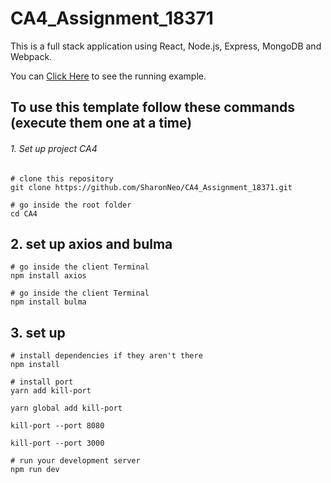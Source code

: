 # CA4_Assignment_18371
This is a full stack application using React, Node.js, Express, MongoDB and Webpack.

You can [Click Here](https://ancient-sierra-80316.herokuapp.com/#/)
to see the running example. 
 
##  To use this template follow these commands (execute them one at a time)
###### 1. Set up project CA4
```linux
# clone this repository 
git clone https://github.com/SharonNeo/CA4_Assignment_18371.git

# go inside the root folder
cd CA4
```
## 2. set up axios and bulma
```
# go inside the client Terminal
npm install axios

# go inside the client Terminal
npm install bulma
```

## 3. set up 
```
# install dependencies if they aren't there
npm install

# install port
yarn add kill-port

yarn global add kill-port

kill-port --port 8080

kill-port --port 3000

# run your development server
npm run dev

